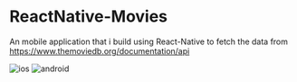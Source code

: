 # ReactNative-Movies

An mobile application that i build using React-Native to fetch the data from https://www.themoviedb.org/documentation/api

![ios](https://raw.githubusercontent.com/irfananda00/ReactNative-Movies/master/ss/ios.png)
![android](https://raw.githubusercontent.com/irfananda00/ReactNative-Movies/master/ss/android.png)